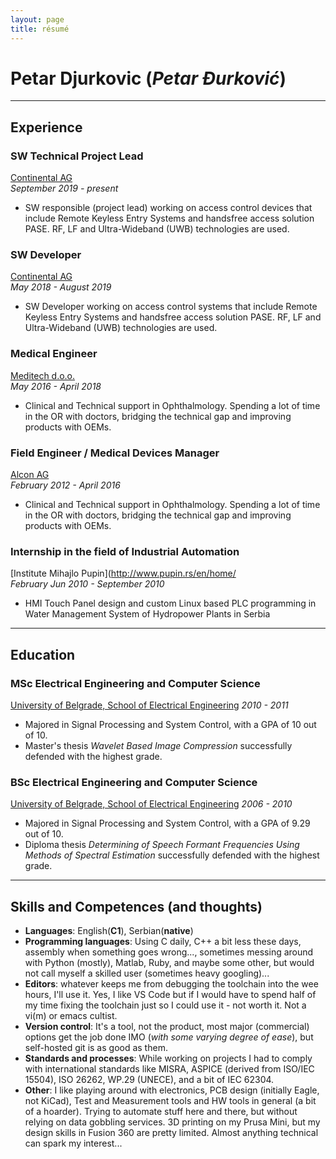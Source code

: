 ```yaml
---
layout: page
title: résumé
---
```


# Petar Djurkovic (*Petar Đurković*)

***
## Experience
### SW Technical Project Lead
[Continental AG](https://continental-automotive.com/)   
_September 2019 - present_
- SW responsible (project lead) working on access control devices that include Remote Keyless Entry Systems and handsfree access solution PASE. RF, LF and Ultra-Wideband (UWB) technologies are used. 

### SW Developer
[Continental AG](https://continental-automotive.com/)   
_May 2018 - August 2019_
- SW Developer working on access control systems that include Remote Keyless Entry Systems and handsfree access solution PASE. RF, LF and Ultra-Wideband (UWB) technologies are used.

### Medical Engineer
[Meditech d.o.o.](http://meditech.rs/)   
_May 2016 - April 2018_
- Clinical and Technical support in Ophthalmology. Spending a lot of time in the OR with doctors, bridging the technical gap and improving products with OEMs.

### Field Engineer / Medical Devices Manager
[Alcon AG](https://www.alcon.com/)   
_February 2012 - April 2016_
- Clinical and Technical support in Ophthalmology. Spending a lot of time in the OR with doctors, bridging the technical gap and improving products with OEMs.

### Internship in the field of Industrial Automation
[Institute Mihajlo Pupin](http://www.pupin.rs/en/home/   
_February Jun 2010 - September 2010_
- HMI Touch Panel design and custom Linux based PLC programming in Water Management System of Hydropower Plants in Serbia


***
## Education
### MSc Electrical Engineering and Computer Science
[University of Belgrade, School of Electrical Engineering](https://www.etf.bg.ac.rs/)
_2010 - 2011_
- Majored in Signal Processing and System Control, with a GPA of 10 out of 10. 
- Master's thesis _Wavelet Based Image Compression_ successfully defended with the highest grade.

### BSc Electrical Engineering and Computer Science
[University of Belgrade, School of Electrical Engineering](https://www.etf.bg.ac.rs/)
_2006 - 2010_
- Majored in Signal Processing and System Control, with a GPA of 9.29 out of 10. 
- Diploma thesis _Determining of Speech Formant Frequencies Using Methods of Spectral Estimation_ successfully defended with the highest grade.

***
## Skills and Competences (and thoughts)
- __Languages__: English(__C1__), Serbian(__native__)
- __Programming languages__: Using C daily, C++ a bit less these days, assembly when something goes wrong..., sometimes messing around with Python (mostly), Matlab, Ruby, and maybe some other, but would not call myself a skilled user (sometimes heavy googling)...
- __Editors__: whatever keeps me from debugging the toolchain into the wee hours, I'll use it. Yes, I like VS Code but if I would have to spend half of my time fixing the toolchain just so I could use it - not worth it. Not a vi(m) or emacs cultist.
- __Version control__: It's a tool, not the product, most major (commercial) options get the job done IMO (_with some varying degree of ease_), but self-hosted git is as good as them.
- __Standards and processes__: While working on projects I had to comply with international standards like MISRA, ASPICE (derived from ISO/IEC 15504), ISO 26262, WP.29 (UNECE), and a bit of IEC 62304.
- __Other__: I like playing around with electronics, PCB design (initially Eagle, not KiCad), Test and Measurement tools and HW tools in general (a bit of a hoarder). Trying to automate stuff here and there, but without relying on data gobbling services. 3D printing on my Prusa Mini, but my design skills in Fusion 360 are pretty limited.
Almost anything technical can spark my interest...